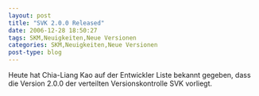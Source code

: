 ```yaml
---
layout: post
title: "SVK 2.0.0 Released"
date: 2006-12-28 18:50:27
tags: SKM,Neuigkeiten,Neue Versionen
categories: SKM,Neuigkeiten,Neue Versionen
post-type: blog
---
```

Heute hat Chia-Liang Kao auf der Entwickler Liste bekannt gegeben, dass die Version 2.0.0 der verteilten Versionskontrolle SVK vorliegt.
